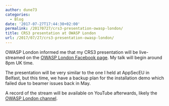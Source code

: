 ```yaml
---
author: dune73
categories:
  - Blog
date: '2017-07-27T17:44:30+02:00'
permalink: /20170727/crs3-presentation-owasp-london/
title: CRS3 presentation at OWASP London
url: /2017/07/27/crs3-presentation-owasp-london/
---
```



OWASP London informed me that my CRS3 presentation will be live-streamed on the [OWASP London Facebook page](https://www.facebook.com/OWASPLondon/). My talk will begin around 8pm UK time.

The presentation will be very similar to the one I held at AppSecEU in Belfast, but this time, we have a backup plan for the installation demo which failed due to beamer issues back in May.

A record of the stream will be available on YouTube afterwards, likely the [OWASP London channel](https://www.youtube.com/channel/UC-CfoAEpdpkB_jYrydYrqSA).
